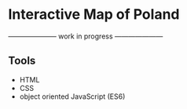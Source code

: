 # Interactive Map of Poland

———————   work in progress   ——————— 



## Tools

- HTML
- CSS
- object oriented JavaScript (ES6)





